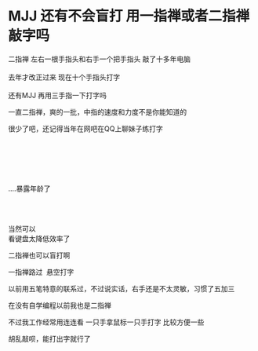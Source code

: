 # MJJ 还有不会盲打 用一指禅或者二指禅敲字吗


 二指禅 左右一根手指头和右手一个把手指头 敲了十多年电脑<br />
<br />
去年才改正过来 现在十个手指头打字<br />
<br />
还有MJJ 再用三手指一下打字吗<img src="static/image/smiley/default/lol.gif" smilieid="12" border="0" alt="" /> 

一直二指禅，爽的一批，中指的速度和力度不是你能知道的<img src="static/image/smiley/default/lol.gif" smilieid="12" border="0" alt="" />

很少了吧，还记得当年在网吧在QQ上聊妹子练打字<br />
<br />
<br />
<br />
<br />
<br />
<br />
....暴露年龄了<br />
<br />
<br />


<img src="static/image/smiley/default/lol.gif" smilieid="12" border="0" alt="" /><img src="static/image/smiley/default/lol.gif" smilieid="12" border="0" alt="" /><img src="static/image/smiley/default/lol.gif" smilieid="12" border="0" alt="" /><img src="static/image/smiley/default/lol.gif" smilieid="12" border="0" alt="" /><img id="aimg_Rjds9" onclick="zoom(this, this.src, 0, 0, 0)" class="zoom" src="https://cdn.jsdelivr.net/gh/hishis/forum-master/public/images/patch.gif" onmouseover="img_onmouseoverfunc(this)" onload="thumbImg(this)" border="0" alt="" />

当然可以<br />
看键盘太降低效率了

二指禅也可以盲打啊

一指禅路过&nbsp;&nbsp;悬空打字 <img src="static/image/smiley/default/lol.gif" smilieid="12" border="0" alt="" />

以前用五笔特意的联系过，不过说实话，右手还是不太灵敏，习惯了五加三

在没有自学编程以前我也是二指禅<br />


不过我工作经常用连连看 一只手拿鼠标一只手打字 比较方便一些

胡乱敲呗，能打出字就行了

